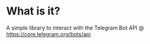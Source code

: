 # What is it?
A simple library to interact with the Telegram Bot API @ https://core.telegram.org/bots/api


